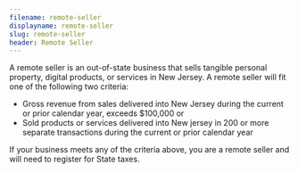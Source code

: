 ```yaml
---
filename: remote-seller
displayname: remote-seller
slug: remote-seller
header: Remote Seller
---
```


A remote seller is an out-of-state business that sells tangible personal property, digital products, or services in New Jersey. A remote seller will fit one of the following two criteria:

- Gross revenue from sales delivered into New Jersey during the current or prior calendar year, exceeds $100,000 or
- Sold products or services delivered into New jersey in 200 or more separate transactions during the current or prior calendar year

If your business meets any of the criteria above, you are a remote seller and will need to register for State taxes.
